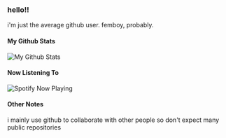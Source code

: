 ### hello!!


i'm just the average github user. femboy, probably.

#### My Github Stats

![My Github Stats](https://github-readme-stats.vercel.app/api?username=bruhmomento124&show_icons=true&theme=tokyonight&count_private=true)

#### Now Listening To

![Spotify Now Playing](https://spotify-github-profile.vercel.app/api/view.svg?uid=ax54qo5ows0hqrdgicwgfbqj8&cover_image=true&theme=default&bar_color=53b14f&bar_color_cover=false)

#### Other Notes

i mainly use github to collaborate with other people so don't expect many public repositories 
